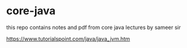 # core-java
this repo contains notes and pdf from core java lectures by sameer sir

https://www.tutorialspoint.com/java/java_jvm.htm

